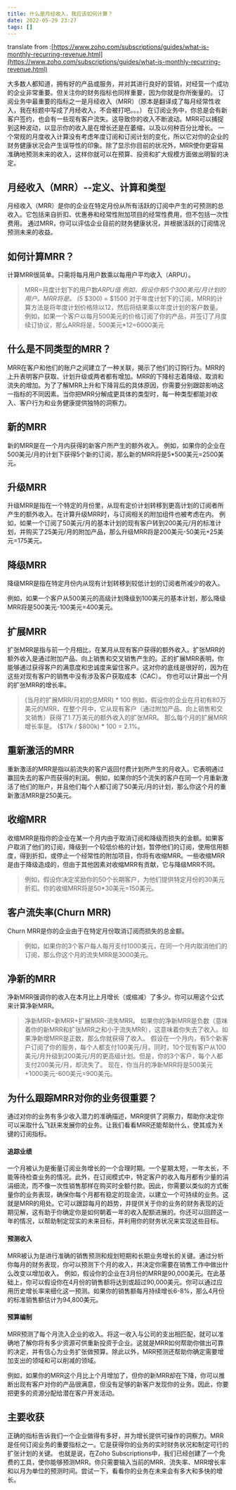 ```yaml
---
title: 什么是月经收入，我应该如何计算？
date: 2022-05-29 23:27
tags: []
---
```


translate from :[https://www.zoho.com/subscriptions/guides/what-is-monthly-recurring-revenue.html](https://www.zoho.com/subscriptions/guides/what-is-monthly-recurring-revenue.html)

大多数人都知道，拥有好的产品或服务，并对其进行良好的营销，对经营一个成功的企业非常重要。但关注你的财务指标也同样重要，因为你就是你所衡量的。
订阅业务中最重要的指标之一是月经收入（MRR）（原本是翻译成了每月经常性收入，我在标题中写成了月经收入，不会被打吧。。。）
在订阅业务中，你总是会有新客户签约，也会有一些现有客户流失。这导致你的收入不断波动。MRR可以捕捉到这种波动，以显示你的收入是在增长还是在萎缩，以及以何种百分比增长。
一个常规的月度收入计算没有考虑年度订阅和订阅计划的变化，所以它对你的企业的财务健康状况会产生误导性的印象。除了显示你目前的状况外，MRR使你更容易准确地预测未来的收入，这样你就可以在预算、投资和扩大规模方面做出明智的决定。

## 月经收入（MRR）--定义、计算和类型
月经收入（MRR）是你的企业在特定月份从所有活跃的订阅中产生的可预测的总收入。它包括来自折扣、优惠券和经常性附加项目的经常性费用，但不包括一次性费用。
通过MRR，你可以评估企业目前的财务健康状况，并根据活跃的订阅情况预测未来的收益。
## 如何计算MRR？
计算MRR很简单。只需将每月用户数乘以每用户平均收入（ARPU）。
>    MRR=月度计划下的用户数*ARPU值
例如，假设你有5个300美元/月计划的用户。MRR将是。
>(5* $300) = $1500
对于年度计划下的订阅，MRR的计算方法是将年度计划价格除以12，然后将结果乘以年度计划的客户数量。
例如，如果一个客户以每月500美元的价格订阅了你的产品，并签订了月度续订协议，那么ARR将是，500美元*12=6000美元

## 什么是不同类型的MRR？
MRR在客户和他们的账户之间建立了一种关联，揭示了他们的订购行为。MRR的上升表明客户获取、计划升级或两者都有增加。MRR的下降标志着降级、取消和流失的增加。为了了解MRR上升和下降背后的具体原因，你需要分别跟踪影响这一指标的不同因素。当你把MRR分解成更具体的类型时，每一种类型都能对收入、客户行为和业务健康提供独特的洞察力。

## 新的MRR
新的MRR是在一个月内获得的新客户所产生的额外收入。
例如，如果你的企业在500美元/月的计划下获得5个新的订阅，那么新的MRR将是5*500美元=2500美元。

## 升级MRR
升级MRR是指在一个特定的月份里，从现有定价计划转移到更高计划的订阅者所产生的额外收入。在计算升级MRR时，与订阅相关的附加组件也被考虑在内。
例如，如果一个订阅了50美元/月的基本计划的现有客户转到200美元/月的标准计划，并购买了25美元/月的附加产品，那么升级MRR将是200美元-50美元+25美元=175美元。
## 降级MRR
降级MRR是指在特定月份内从现有计划转移到较低计划的订阅者所减少的收入。

例如，如果一个客户从500美元的高级计划降级到100美元的基本计划，那么降级MRR将是500美元-100美元=400美元。


## 扩展MRR
扩张MRR是指与前一个月相比，在某月从现有客户获得的额外收入。扩张MRR的额外收入是通过附加产品、向上销售和交叉销售产生的。正的扩展MRR表明，你能够通过获得客户的满意度和忠诚度来留住客户。这对你的底线是很好的，因为在这些对现有客户的销售中没有涉及客户获取成本（CAC）。
你也可以计算出一个月的扩张MRR的增长率。
>(当月的扩展MRR/月初的总MRR) * 100
例如，假设你的企业在月初有80万美元的MRR，在整个月中，它从现有客户（通过附加产品、向上销售和交叉销售）获得了1.7万美元的额外收入的扩张MRR。
那么每个月的扩展MRR增长率是。
> ($17k / $800k) * 100 = 2.1%。

## 重新激活的MRR
重新激活的MRR是指以前流失的客户返回付费计划所产生的月收入。它表明通过赢回失去的客户而获得的利润。
例如，如果你的5个流失的客户在同一个月重新激活了他们的账户，并且他们每个人都订阅了50美元/月的计划，那么你这个月的重新激活MRR是250美元。
## 收缩MRR
收缩MRR是指你的企业在某一个月内由于取消订阅和降级而损失的金额。如果客户取消了他们的订阅，降级到一个较低价格的计划，暂停他们的订阅，使用信用额度，得到折扣，或停止一个经常性的附加项目，你将有收缩MRR。一些收缩MRR是由于降级造成的，但由于其他因素对收缩MRR有贡献，它与降级MRR不同。

> 例如，假设你决定奖励你的50个长期客户，为他们提供特定月份的30美元折扣。你的收缩MRR将是50*30美元=150美元。

## 客户流失率(Churn MRR)
Churn MRR是你的企业由于在特定月份取消订阅而损失的总金额。

> 例如，如果你的3个客户每人每月支付1000美元，在同一个月内取消他们的订阅，那么你这个月的流失MRR是3000美元。
## 净新的MRR
净新MRR强调你的收入在本月比上月增长（或缩减）了多少。你可以用这个公式来计算净新MRR。
> 净新MRR=新MRR+扩展MRR-流失MRR。
如果你的净新MRR是负数（意味着你的新MRR和扩张MRR之和小于流失MRR），这意味着你失去了收入。如果净新增MRR是正数，那么你就获得了收入。
假设在一个月内，有5个新客户订阅了你的服务，每个人都支付100美元/月。同时，10个现有客户从100美元/月升级到200美元/月的更高级计划。但是，你的3个客户，每个人都支付200美元/月，却流失了。
现在，你当月的净新MRR将是500美元+1000美元-600美元=900美元。

## 为什么跟踪MRR对你的业务很重要？
通过对你的业务有多少收入潜力的准确描述，MRR提供了洞察力，帮助你决定你可以采取什么飞跃来发展你的业务。让我们看看MRR还能帮助什么，使其成为关键的订阅指标。

####  追踪业绩
一个月被认为是衡量订阅业务增长的一个合理时期。一个星期太短，一年太长，不能等待检查业务的情况。此外，在订阅模式中，特定客户的收入每月都有少量的涓涓细流，而不像一次性销售那样在购买时全额付款。因此，你需要以类似的方式衡量你的业务表现，确保你每个月都有稳定的现金流，以建立一个可持续的业务。这就是MRR的用处。它可以跟踪每月的趋势，并提供关于你的业务的财务表现的近期见解，这有助于你确定你是如何朝着一年的收入配额进展的。你还可以回顾这一年的情况，以帮助制定现实的未来目标，并利用你的财务状况来实现这些目标。

#### 预测收入
MRR被认为是进行准确的销售预测和规划短期和长期业务增长的关键。通过分析你每月的财务表现，你可以预测下个月的收入，并决定你需要在销售工作中做出什么改变以增加收入。
例如，假设你的企业在3月份的MRR是90,000美元。在此基础上，你可以假设你在4月份的销售额将达到或超过90,000美元。你可以通过应用历史增长率来细化这一预测。如果你的销售额每月持续增长6-8%，那么4月份的标准销售额估计为94,800美元。
#### 预算编制
MRR预测了每个月流入企业的收入。将这一收入与公司的支出相匹配，就可以准确地了解你将有多少资源可供重新投资于企业。这就是MRR如何帮助你做出可靠的决定，并有信心为业务扩张做预算。除此以外，MRR预测还帮助你确定需要增加支出的领域和可以削减的领域。

例如，如果你的MRR这个月比上个月增加了，但你的新MRR却在下降，你可以推断出现有客户对你的产品很满意，但没有足够的新客户发现你的业务。因此，你要把更多的资源分配给潜在客户开发活动。

## 主要收获
正确的指标告诉我们一个企业做得有多好，并为增长提供可操作的洞察力。MRR是任何订阅业务的重要指标之一。它是获得你的业务的实时财务状况和制定可行的扩张计划的关键。
也就是说，在Zoho Subscriptions中，我们已经创建了一个免费的工具，使你能够预测MRR。你只需要输入当前的MRR、流失率、MRR增长率和以月为单位的预测时间。尝试一下，看看你的业务在未来会有多大和多快的增长。

